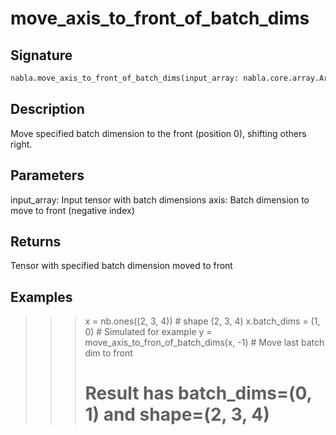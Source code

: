 # move_axis_to_front_of_batch_dims

## Signature

```python
nabla.move_axis_to_front_of_batch_dims(input_array: nabla.core.array.Array, axis: int) -> nabla.core.array.Array
```

## Description

Move specified batch dimension to the front (position 0), shifting others right.


## Parameters

input_array: Input tensor with batch dimensions
axis: Batch dimension to move to front (negative index)


## Returns

Tensor with specified batch dimension moved to front


## Examples

>>> x = nb.ones((2, 3, 4))  # shape (2, 3, 4)
>>> x.batch_dims = (1, 0)  # Simulated for example
>>> y = move_axis_to_fron_of_batch_dims(x, -1)  # Move last batch dim to front
>>> # Result has batch_dims=(0, 1) and shape=(2, 3, 4)

